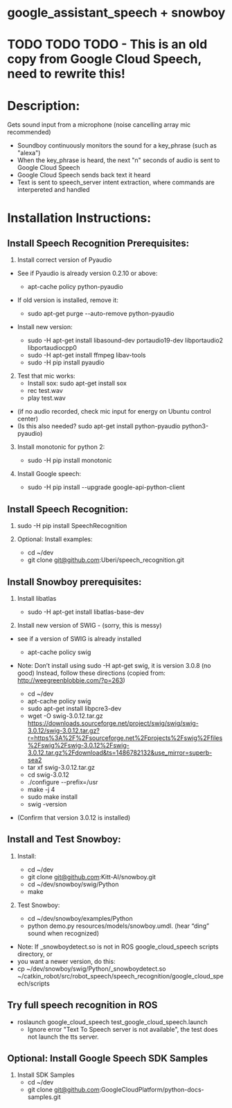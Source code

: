 # google_assistant_speech + snowboy

# TODO TODO TODO - This is an old copy from Google Cloud Speech, need to rewrite this!

# Description:
Gets sound input from a microphone (noise cancelling array mic recommended)
- Soundboy continuously monitors the sound for a key_phrase (such as "alexa")
- When the key_phrase is heard, the next "n" seconds of audio is sent to Google Cloud Speech
- Google Cloud Speech sends back text it heard 
- Text is sent to speech_server intent extraction, where commands are interpereted and handled

# Installation Instructions:

## Install Speech Recognition Prerequisites:

1. Install correct version of Pyaudio
  * See if Pyaudio is already version 0.2.10 or above:
    * apt-cache policy python-pyaudio
  * If old version is installed, remove it:
    * sudo apt-get purge --auto-remove python-pyaudio

  * Install new version:
    * sudo -H apt-get install libasound-dev portaudio19-dev libportaudio2 libportaudiocpp0
    * sudo -H apt-get install ffmpeg libav-tools
    * sudo -H pip install pyaudio

2. Test that mic works:
    * Install sox:    sudo apt-get install sox
    * rec test.wav
    * play test.wav
  * (if no audio recorded, check mic input for energy on Ubuntu control center)
  * (Is this also needed? sudo apt-get install python-pyaudio python3-pyaudio)

3. Install monotonic for python 2:
    * sudo -H pip install monotonic

4. Install Google speech:
    * sudo -H pip install --upgrade google-api-python-client

## Install Speech Recognition:

1. sudo -H pip install SpeechRecognition
    
2. Optional: Install examples:
    * cd ~/dev
    * git clone git@github.com:Uberi/speech_recognition.git

## Install Snowboy prerequisites:

1. Install libatlas
    * sudo -H apt-get install libatlas-base-dev

2. Install new version of SWIG - (sorry, this is messy)
  * see if a version of SWIG is already installed
    * apt-cache policy swig
  * Note: Don’t install using sudo -H apt-get swig, it is version 3.0.8 (no good)
    Instead, follow these directions (copied from:  http://weegreenblobbie.com/?p=263)

    * cd ~/dev
    * apt-cache policy swig
    * sudo apt-get install libpcre3-dev
    * wget -O swig-3.0.12.tar.gz https://downloads.sourceforge.net/project/swig/swig/swig-3.0.12/swig-3.0.12.tar.gz?r=https%3A%2F%2Fsourceforge.net%2Fprojects%2Fswig%2Ffiles%2Fswig%2Fswig-3.0.12%2Fswig-3.0.12.tar.gz%2Fdownload&ts=1486782132&use_mirror=superb-sea2
    * tar xf swig-3.0.12.tar.gz
    * cd swig-3.0.12
    * ./configure --prefix=/usr
    * make -j 4
    * sudo make install
    * swig -version
  * (Confirm that version 3.0.12 is installed)

## Install and Test Snowboy:
1. Install:
    * cd ~/dev	
    * git clone git@github.com:Kitt-AI/snowboy.git
    * cd ~/dev/snowboy/swig/Python
    * make

2. Test Snowboy:
    * cd ~/dev/snowboy/examples/Python
    * python demo.py resources/models/snowboy.umdl. (hear “ding” sound when recognized)

  * Note: If _snowboydetect.so is not in ROS google_cloud_speech scripts directory, or
  * you want a newer version, do this:
  * cp ~/dev/snowboy/swig/Python/_snowboydetect.so ~/catkin_robot/src/robot_speech/speech_recognition/google_cloud_speech/scripts


## Try full speech recognition in ROS
* roslaunch google_cloud_speech test_google_cloud_speech.launch
  * Ignore error "Text To Speech server is not available", the test does not launch the tts server.
## Optional: Install Google Speech SDK Samples
1. Install SDK Samples
    * cd ~/dev
    * git clone git@github.com:GoogleCloudPlatform/python-docs-samples.git


